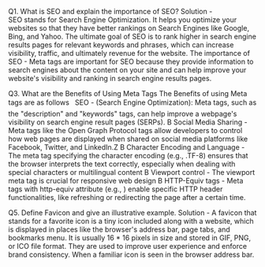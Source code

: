 Q1. What is SEO and explain the importance of SEO? 
Solution -  
SEO stands for Search Engine Optimization. It helps you optimize your websites so that they have better  rankings on  Search Engines like Google, Bing, and Yahoo. 
The ultimate goal of SEO is to rank higher in search engine results pages for relevant keywords and phrases,  which can increase visibility, traffic, and ultimately revenue for the website. 
The importance of SEO - 
Meta tags are important for SEO because they provide information to search engines about the content on your  site and can help improve your website's visibility and ranking in search engine results pages.  

Q3. What are the Benefits of Using Meta Tags 
The Benefits of using Meta tags are as follows  
 SEO - (Search Engine Optimization): Meta tags, such as the "description" and "keywords" tags, can help  improve a webpage's visibility on search engine result pages (SERPs). 
B Social Media Sharing -  Meta tags like the Open Graph Protocol tags allow developers to control how web  pages are displayed when shared on social media platforms like Facebook, Twitter, and LinkedIn.Z B Character Encoding and Language -  The meta tag specifying the character encoding (e.g., .TF-8) ensures  that the browser interprets the text correctly, especially when dealing with special characters or multilingual  content 
B Viewport control - The viewport meta tag is crucial for responsive web design 
B HTTP-Equiv tags -  Meta tags with http-equiv attribute (e.g., <meta http-equiv="refresh">) enable specific  HTTP header functionalities, like refreshing or redirecting the page after a certain time. 

Q5. Define Favicon and give an illustrative example. 
Solution - 
A favicon that stands for a favorite icon is a tiny icon included along with a website, which is displayed in places  like the browser's address bar, page tabs, and bookmarks menu. It is usually 16 * 16 pixels in size and stored in  GIF, PNG, or ICO file format. 
They are used to improve user experience and enforce brand consistency. When a familiar icon is seen in the  browser address bar. 

